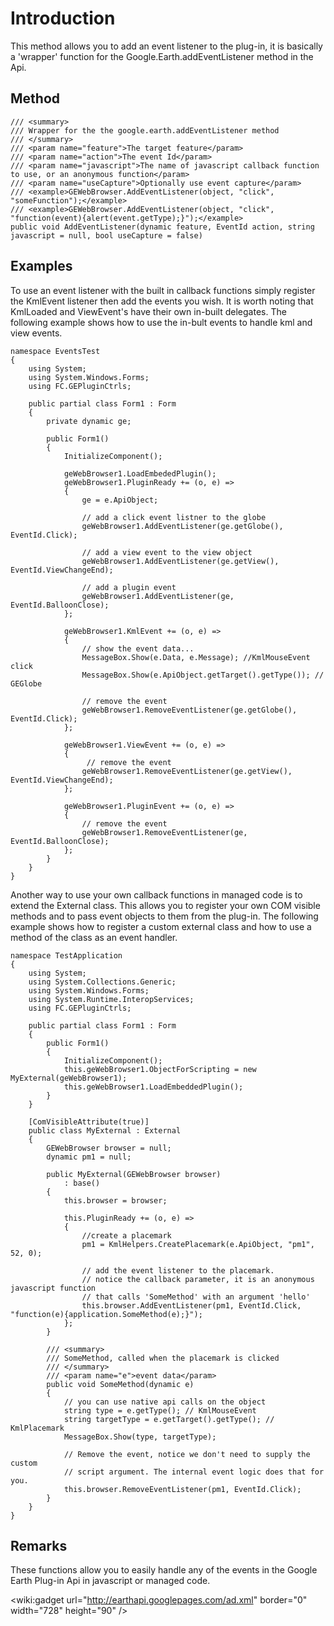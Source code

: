 

# Introduction #

This method allows you to add an event listener to the plug-in, it is basically a 'wrapper' function for the Google.Earth.addEventListener method in the Api.

## Method ##

```
/// <summary>
/// Wrapper for the the google.earth.addEventListener method
/// </summary>
/// <param name="feature">The target feature</param>
/// <param name="action">The event Id</param>
/// <param name="javascript">The name of javascript callback function to use, or an anonymous function</param>
/// <param name="useCapture">Optionally use event capture</param>
/// <example>GEWebBrowser.AddEventListener(object, "click", "someFunction");</example>
/// <example>GEWebBrowser.AddEventListener(object, "click", "function(event){alert(event.getType);}");</example>
public void AddEventListener(dynamic feature, EventId action, string javascript = null, bool useCapture = false)
```


## Examples ##

To use an event listener with the built in callback functions simply register the KmlEvent listener then add the events you wish. It is worth noting that KmlLoaded and ViewEvent's have their own in-built delegates. The following example shows how to use the in-bult events to handle kml and view events.

```
namespace EventsTest
{
    using System;
    using System.Windows.Forms;
    using FC.GEPluginCtrls;

    public partial class Form1 : Form
    {
        private dynamic ge;

        public Form1()
        {
            InitializeComponent();

            geWebBrowser1.LoadEmbededPlugin();
            geWebBrowser1.PluginReady += (o, e) =>
            {
                ge = e.ApiObject;
                
                // add a click event listner to the globe
                geWebBrowser1.AddEventListener(ge.getGlobe(), EventId.Click);

                // add a view event to the view object
                geWebBrowser1.AddEventListener(ge.getView(), EventId.ViewChangeEnd);

                // add a plugin event 
                geWebBrowser1.AddEventListener(ge, EventId.BalloonClose);
            };
            
            geWebBrowser1.KmlEvent += (o, e) =>
            {
                // show the event data...
                MessageBox.Show(e.Data, e.Message); //KmlMouseEvent click
                MessageBox.Show(e.ApiObject.getTarget().getType()); // GEGlobe

                // remove the event
                geWebBrowser1.RemoveEventListener(ge.getGlobe(), EventId.Click);
            };

            geWebBrowser1.ViewEvent += (o, e) =>
            {
                 // remove the event
                geWebBrowser1.RemoveEventListener(ge.getView(), EventId.ViewChangeEnd);
            };

            geWebBrowser1.PluginEvent += (o, e) =>
            {
                // remove the event
                geWebBrowser1.RemoveEventListener(ge, EventId.BalloonClose);
            };
        }
    }
}

```

Another way to use your own callback functions in managed code is to extend the External class. This allows you to register your own COM visible methods and to pass event objects to them from the plug-in. The following example shows how to register a custom external class and how to use a method of the class as an event handler.

```
namespace TestApplication
{
    using System;
    using System.Collections.Generic;
    using System.Windows.Forms;
    using System.Runtime.InteropServices;
    using FC.GEPluginCtrls;

    public partial class Form1 : Form
    {
        public Form1()
        {
            InitializeComponent();
            this.geWebBrowser1.ObjectForScripting = new MyExternal(geWebBrowser1);
            this.geWebBrowser1.LoadEmbeddedPlugin();
        }
    }

    [ComVisibleAttribute(true)]
    public class MyExternal : External
    {
        GEWebBrowser browser = null;
        dynamic pm1 = null;

        public MyExternal(GEWebBrowser browser)
            : base()
        {
            this.browser = browser;

            this.PluginReady += (o, e) =>
            {
                //create a placemark
                pm1 = KmlHelpers.CreatePlacemark(e.ApiObject, "pm1", 52, 0);

                // add the event listener to the placemark.
                // notice the callback parameter, it is an anonymous javascript function
                // that calls 'SomeMethod' with an argument 'hello'
                this.browser.AddEventListener(pm1, EventId.Click, "function(e){application.SomeMethod(e);}");
            };
        }

        /// <summary>
        /// SomeMethod, called when the placemark is clicked
        /// </summary>
        /// <param name="e">event data</param>
        public void SomeMethod(dynamic e)
        {
            // you can use native api calls on the object 
            string type = e.getType(); // KmlMouseEvent
            string targetType = e.getTarget().getType(); // KmlPlacemark
            MessageBox.Show(type, targetType);

            // Remove the event, notice we don't need to supply the custom 
            // script argument. The internal event logic does that for you.
            this.browser.RemoveEventListener(pm1, EventId.Click);
        }
    }
}
```


## Remarks ##

These functions allow you to easily handle any of the events in the Google Earth Plug-in Api in javascript or managed code.

&lt;wiki:gadget url="http://earthapi.googlepages.com/ad.xml" border="0" width="728" height="90" /&gt;